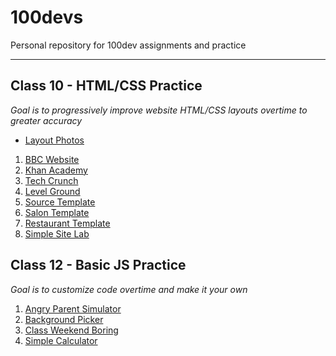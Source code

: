 # 100devs
Personal repository for 100dev assignments and practice

---

## Class 10 - HTML/CSS Practice
*Goal is to progressively improve website HTML/CSS layouts overtime to greater accuracy*
 - [Layout Photos](https://github.com/danvgar/100devs/tree/main/class-07/_layout-photos)
1. [BBC Website](https://danvgar.github.io/100devs/class-10/layout_bbc/)
2. [Khan Academy](https://danvgar.github.io/100devs/class-10/layout_khan/)
3. [Tech Crunch](https://danvgar.github.io/100devs/class-10/layout_techcrunch/)
4. [Level Ground](https://danvgar.github.io/100devs/class-10/layout_levelground/)
5. [Source Template](https://danvgar.github.io/100devs/class-10/layout_source/)
6. [Salon Template](https://danvgar.github.io/100devs/class-10/layout_salon/)
7. [Restaurant Template](https://danvgar.github.io/100devs/class-07/layout_restaurant/)
8. [Simple Site Lab](https://danvgar.github.io/100devs/class-07/layout_simplesitelab/)

## Class 12 - Basic JS Practice
*Goal is to customize code overtime and make it your own*
1. [Angry Parent Simulator](https://danvgar.github.io/100devs/class-12/angry-parent-simulator)
2. [Background Picker](https://danvgar.github.io/100devs/class-12/background-picker)
3. [Class Weekend Boring](https://danvgar.github.io/100devs/class-12/class-weekend-boring)
4. [Simple Calculator](https://danvgar.github.io/100devs/class-12/simple-calculator)
